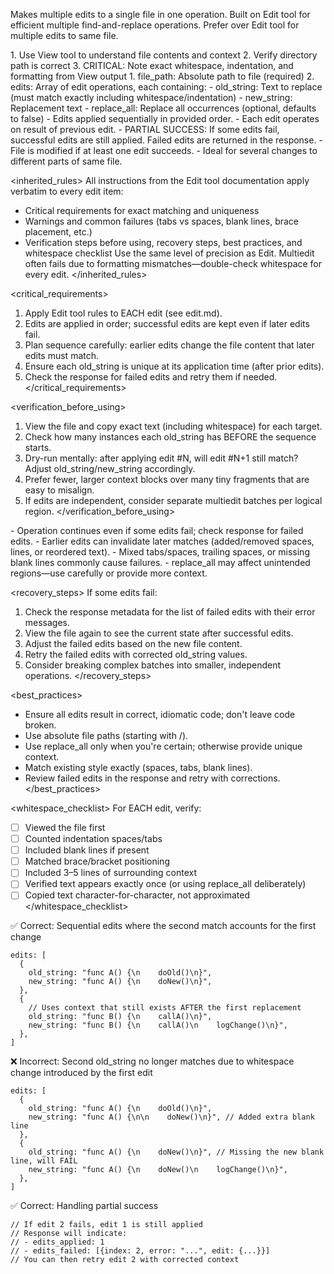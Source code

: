 Makes multiple edits to a single file in one operation. Built on Edit tool for efficient multiple find-and-replace operations. Prefer over Edit tool for multiple edits to same file.

<prerequisites>
1. Use View tool to understand file contents and context
2. Verify directory path is correct
3. CRITICAL: Note exact whitespace, indentation, and formatting from View output
</prerequisites>

<parameters>
1. file_path: Absolute path to file (required)
2. edits: Array of edit operations, each containing:
   - old_string: Text to replace (must match exactly including whitespace/indentation)
   - new_string: Replacement text
   - replace_all: Replace all occurrences (optional, defaults to false)
</parameters>

<operation>
- Edits applied sequentially in provided order.
- Each edit operates on result of previous edit.
- PARTIAL SUCCESS: If some edits fail, successful edits are still applied. Failed edits are returned in the response.
- File is modified if at least one edit succeeds.
- Ideal for several changes to different parts of same file.
</operation>

<inherited_rules>
All instructions from the Edit tool documentation apply verbatim to every edit item:
- Critical requirements for exact matching and uniqueness
- Warnings and common failures (tabs vs spaces, blank lines, brace placement, etc.)
- Verification steps before using, recovery steps, best practices, and whitespace checklist
Use the same level of precision as Edit. Multiedit often fails due to formatting mismatches—double-check whitespace for every edit.
</inherited_rules>

<critical_requirements>
1. Apply Edit tool rules to EACH edit (see edit.md).
2. Edits are applied in order; successful edits are kept even if later edits fail.
3. Plan sequence carefully: earlier edits change the file content that later edits must match.
4. Ensure each old_string is unique at its application time (after prior edits).
5. Check the response for failed edits and retry them if needed.
</critical_requirements>

<verification_before_using>
1. View the file and copy exact text (including whitespace) for each target.
2. Check how many instances each old_string has BEFORE the sequence starts.
3. Dry-run mentally: after applying edit #N, will edit #N+1 still match? Adjust old_string/new_string accordingly.
4. Prefer fewer, larger context blocks over many tiny fragments that are easy to misalign.
5. If edits are independent, consider separate multiedit batches per logical region.
</verification_before_using>

<warnings>
- Operation continues even if some edits fail; check response for failed edits.
- Earlier edits can invalidate later matches (added/removed spaces, lines, or reordered text).
- Mixed tabs/spaces, trailing spaces, or missing blank lines commonly cause failures.
- replace_all may affect unintended regions—use carefully or provide more context.
</warnings>

<recovery_steps>
If some edits fail:
1. Check the response metadata for the list of failed edits with their error messages.
2. View the file again to see the current state after successful edits.
3. Adjust the failed edits based on the new file content.
4. Retry the failed edits with corrected old_string values.
5. Consider breaking complex batches into smaller, independent operations.
</recovery_steps>

<best_practices>
- Ensure all edits result in correct, idiomatic code; don't leave code broken.
- Use absolute file paths (starting with /).
- Use replace_all only when you're certain; otherwise provide unique context.
- Match existing style exactly (spaces, tabs, blank lines).
- Review failed edits in the response and retry with corrections.
</best_practices>

<whitespace_checklist>
For EACH edit, verify:
- [ ] Viewed the file first
- [ ] Counted indentation spaces/tabs
- [ ] Included blank lines if present
- [ ] Matched brace/bracket positioning
- [ ] Included 3–5 lines of surrounding context
- [ ] Verified text appears exactly once (or using replace_all deliberately)
- [ ] Copied text character-for-character, not approximated
</whitespace_checklist>

<examples>
✅ Correct: Sequential edits where the second match accounts for the first change

```
edits: [
  {
    old_string: "func A() {\n    doOld()\n}",
    new_string: "func A() {\n    doNew()\n}",
  },
  {
    // Uses context that still exists AFTER the first replacement
    old_string: "func B() {\n    callA()\n}",
    new_string: "func B() {\n    callA()\n    logChange()\n}",
  },
]
```

❌ Incorrect: Second old_string no longer matches due to whitespace change introduced by the first edit

```
edits: [
  {
    old_string: "func A() {\n    doOld()\n}",
    new_string: "func A() {\n\n    doNew()\n}", // Added extra blank line
  },
  {
    old_string: "func A() {\n    doNew()\n}", // Missing the new blank line, will FAIL
    new_string: "func A() {\n    doNew()\n    logChange()\n}",
  },
]
```

✅ Correct: Handling partial success

```
// If edit 2 fails, edit 1 is still applied
// Response will indicate:
// - edits_applied: 1
// - edits_failed: [{index: 2, error: "...", edit: {...}}]
// You can then retry edit 2 with corrected context
```
</examples>
